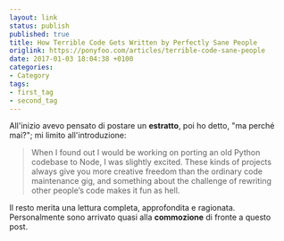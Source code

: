 ```yaml
---
layout: link
status: publish
published: true
title: How Terrible Code Gets Written by Perfectly Sane People
origlink: https://ponyfoo.com/articles/terrible-code-sane-people
date: 2017-01-03 18:04:38 +0100
categories:
- Category
tags:
- first_tag
- second_tag
---
```


All'inizio avevo pensato di postare un **estratto**, poi ho detto, "ma perché mai?"; mi limito all'introduzione:

> When I found out I would be working on porting an old Python codebase to Node, I was slightly excited. These kinds of projects always give you more creative freedom than the ordinary code maintenance gig, and something about the challenge of rewriting other people’s code makes it fun as hell.

Il resto merita una lettura completa, approfondita e ragionata. Personalmente sono arrivato quasi alla **commozione** di fronte a questo post.
